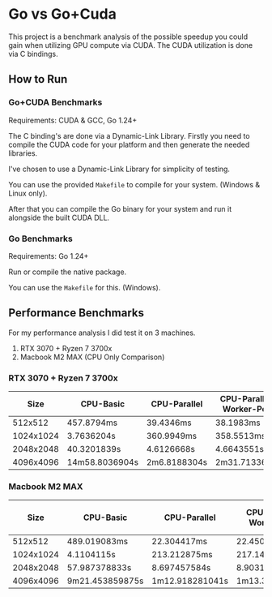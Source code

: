 # Go vs Go+Cuda

This project is a benchmark analysis of the possible speedup you could gain when utilizing GPU compute via CUDA.
The CUDA utilization is done via C bindings.

## How to Run

### Go+CUDA Benchmarks

Requirements: CUDA & GCC, Go 1.24+

The C binding's are done via a Dynamic-Link Library. Firstly you need to compile the CUDA code for your platform and then generate the needed libraries.

I've chosen to use a Dynamic-Link Library for simplicity of testing.

You can use the provided `Makefile` to compile for your system. (Windows & Linux only).

After that you can compile the Go binary for your system and run it alongside the built CUDA DLL.

### Go Benchmarks

Requirements: Go 1.24+

Run or compile the native package.

You can use the `Makefile` for this. (Windows).

## Performance Benchmarks

For my performance analysis I did test it on 3 machines.

1. RTX 3070 + Ryzen 7 3700x
2. Macbook M2 MAX (CPU Only Comparison)

### RTX 3070 + Ryzen 7 3700x

| Size      | CPU-Basic      | CPU-Parallel | CPU-Parallel-Worker-Pool | GPU-Basic              | GPU-Tiled             |
| --------- | -------------- | ------------ | ------------------------ | ---------------------- | --------------------- |
| 512x512   | 457.8794ms     | 39.4346ms    | 38.1983ms                | 75.9094ms(73.1074ms)   | 4.0501ms(3.0408ms)    |
| 1024x1024 | 3.7636204s     | 360.9949ms   | 358.5513ms               | 83.2571ms(79.5978ms)   | 15.553ms(11.6207ms)   |
| 2048x2048 | 40.3201839s    | 4.6126668s   | 4.6643551s               | 152.9811ms(140.8297ms) | 85.9288ms(74.6713ms)  |
| 4096x4096 | 14m58.8036904s | 2m6.8188304s | 2m31.7133689s            | 585.6444ms(540.149ms)  | 494.473ms(448.6114ms) |

### Macbook M2 MAX

| Size      | CPU-Basic       | CPU-Parallel    | CPU-Parallel-Worker-Pool | GPU-Basic | GPU-Tiled |
| --------- | --------------- | --------------- | ------------------------ | --------- | --------- |
| 512x512   | 489.019083ms    | 22.304417ms     | 22.450125ms              | /         | /         |
| 1024x1024 | 4.1104115s      | 213.212875ms    | 217.149334ms             | /         | /         |
| 2048x2048 | 57.987378833s   | 8.697457584s    | 8.903120709s             | /         | /         |
| 4096x4096 | 9m21.453859875s | 1m12.918281041s | 1m13.366087833s          | /         | /         |
